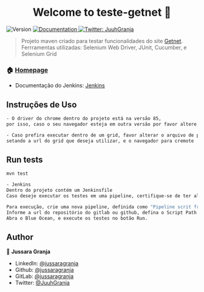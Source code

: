 <h1 align="center">Welcome to teste-getnet 👋</h1>
<p>
  <img alt="Version" src="https://img.shields.io/badge/version-1.0.0-blue.svg?cacheSeconds=2592000" />
  <a href="https://site.getnet.com.br/" target="_blank">
    <img alt="Documentation" src="https://img.shields.io/badge/documentation-yes-brightgreen.svg" />
  </a>
  <a href="https://twitter.com/JuuhGranja" target="_blank">
    <img alt="Twitter: JuuhGranja" src="https://img.shields.io/twitter/follow/JuuhGranja.svg?style=social" />
  </a>
</p>

> Projeto maven criado para testar funcionalidades do site [Getnet](https://site.getnet.com.br/).
> Ferrramentas utilizadas: Selenium Web Driver, JUnit, Cucumber, e Selenium Grid

### 🏠 [Homepage](https://site.getnet.com.br/)

* Documentação do Jenkins: [Jenkins](https://www.jenkins.io/doc/tutorials/build-a-java-app-with-maven)

## Instruções de Uso
   
```sh
- O driver do chrome dentro do projeto está na versão 85,
por isso, caso o seu navegador esteja em outra versão por favor altere o driver dentro do diretório src/test/resources/driver

- Caso prefira executar dentro de um grid, favor alterar o arquivo de propriedades (config.properties)
setando a url do grid que deseja utilizar, e o navegador para cremote
```

## Run tests

```sh
mvn test
```

```sh
- Jenkins
Dentro do projeto contém um Jenkinsfile
Caso deseje executar os testes em uma pipeline, certifique-se de ter alterado a url do selenium grid dentro do config.properties

Para execução, crie uma nova pipeline, definida como "Pipeline scrit from SCM - GIT"
Informe a url do repositório do gitlab ou github, defina o Script Path como Jenkinsfile e salve.
Abra o Blue Ocean, e execute os testes no botão Run.
```


## Author

👤 **Jussara Granja**

* LinkedIn: [@jussaragranja](https://linkedin.com/in/jussaragranja)
* Github: [@jussaragranja](https://github.com/jussaragranja)
* GitLab: [@jussaragranja](https://gitlab.com/jussaragranja)
* Twitter: [@JuuhGranja](https://twitter.com/JuuhGranja)
